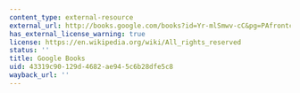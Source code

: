 ```yaml
---
content_type: external-resource
external_url: http://books.google.com/books?id=Yr-mlSmwv-cC&pg=PAfrontcover
has_external_license_warning: true
license: https://en.wikipedia.org/wiki/All_rights_reserved
status: ''
title: Google Books
uid: 43319c90-129d-4682-ae94-5c6b28dfe5c8
wayback_url: ''
---
```


